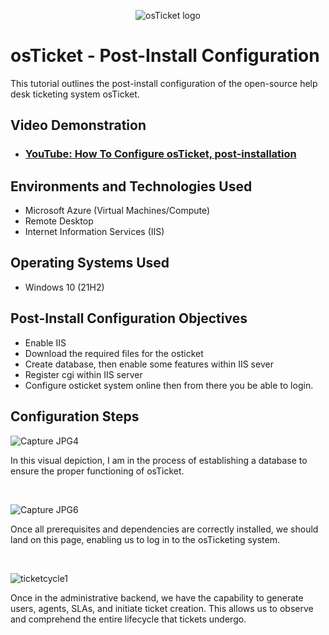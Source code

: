 <p align="center">
<img src="https://i.imgur.com/Clzj7Xs.png" alt="osTicket logo"/>
</p>

<h1>osTicket - Post-Install Configuration</h1>
This tutorial outlines the post-install configuration of the open-source help desk ticketing system osTicket.<br />


<h2>Video Demonstration</h2>

- ### [YouTube: How To Configure osTicket, post-installation](https://www.youtube.com)

<h2>Environments and Technologies Used</h2>

- Microsoft Azure (Virtual Machines/Compute)
- Remote Desktop
- Internet Information Services (IIS)

<h2>Operating Systems Used </h2>

- Windows 10</b> (21H2)

<h2>Post-Install Configuration Objectives</h2>

- Enable IIS
- Download the required files for the osticket 
- Create database, then enable some features within IIS sever
- Register cgi within IIS server
- Configure osticket system online then from there you be able to login.

<h2>Configuration Steps</h2>

<p>
  

![Capture JPG4](https://github.com/Gmst004/post-install-config/assets/155221840/a32a4204-b4e2-4cdc-a5f7-f036a23e2758)


In this visual depiction, I am in the process of establishing a database to ensure the proper functioning of osTicket.
</p>
<br />

<p>

![Capture JPG6](https://github.com/Gmst004/post-install-config/assets/155221840/190d4e5c-0bb3-4fb3-a097-49f03452720d)


Once all prerequisites and dependencies are correctly installed, we should land on this page, enabling us to log in to the osTicketing system.
</p>
<br />

<p>

![ticketcycle1](https://github.com/Gmst004/post-install-config/assets/155221840/5fc2d8fd-c70e-4e6f-b1bf-a8f16ff3a1d2)


Once in the administrative backend, we have the capability to generate users, agents, SLAs, and initiate ticket creation. This allows us to observe and comprehend the entire lifecycle that tickets undergo.






</p>
<br />
